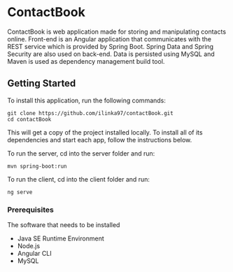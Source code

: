 # ContactBook

ContactBook is web application made for storing and manipulating contacts online.
Front-end is an Angular application that communicates with the REST service which is provided by Spring Boot. Spring Data  and Spring Security are also used on back-end.
Data is persisted using MySQL and Maven is used as dependency management build tool.

## Getting Started

To install this application, run the following commands:

```
git clone https://github.com/ilinka97/contactBook.git
cd contactBook
```

This will get a copy of the project installed locally. To install all of its dependencies and start each app, follow the instructions below.

To run the server, cd into the server folder and run:

```
mvn spring-boot:run
```

To run the client, cd into the client folder and run:

```
ng serve
```

### Prerequisites

The software that needs to be installed

- Java SE Runtime Environment
- Node.js 
- Angular CLI
- MySQL

